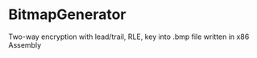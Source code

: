# BitmapGenerator
Two-way encryption with lead/trail, RLE, key into .bmp file written in x86 Assembly
